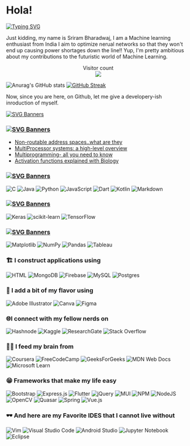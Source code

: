 # Hola!
[![Typing SVG](https://readme-typing-svg.herokuapp.com?color=%2327B026&size=20&center=true&lines=Hola+Nerds!;My+name+is+Optimus++Prime)](https://git.io/typing-svg)

Just kidding, my name is Sriram Bharadwaj, I am a Machine learning enthusiast from India
I aim to optimize nerual networks so that they won't end up causing power shortages down the line!! Yup, I'm pretty ambitious about my contributions to the futuristic world of Machine Learning.
<p align="center"> 
  Visitor count<br>
  <img src="https://profile-counter.glitch.me/SriramBharadwaj1/count.svg" />
</p>

![Anurag's GitHub stats](https://github-readme-stats.vercel.app/api?username=SriramBharadwaj1&show_icons=true&theme=radical)
[![GitHub Streak](https://streak-stats.demolab.com?user=SriramBharadwaj1&theme=radical&hide_border=true&mode=weekly&hide_current_streak=true)](https://git.io/streak-stats)

Now, since you are here, on Github, let me give a developery-ish inroduction of myself. 



[![SVG Banners](https://svg-banners.vercel.app/api?type=glitch&text1=About+Me+💻&width=800&height=200)](https://github.com/Akshay090/svg-banners)

### [![SVG Banners](https://svg-banners.vercel.app/api?type=typeWriter&text1=✍️%20⌚%20My%20Latest%20Blog%20Posts&width=500&height=70)](https://github.com/Akshay090/svg-banners)

<!-- HASHNODE_BLOG:START -->
- [Non-routable address spaces..what are they](https://hashnode.com/@sriram9217/non-routable-address-spaceswhat-are-they)
- [MultiProcessor systems: a high-level overview](https://hashnode.com/@sriram9217/multiprocessor-systems-a-high-level-overview)
- [Multiprogramming- all you need to know](https://hashnode.com/@sriram9217/multiprogramming-all-you-need-to-know)
- [Activation functions explained with Biology](https://hashnode.com/@sriram9217/activation-functions-explained-with-biology)
<!-- HASHNODE_BLOG:END -->


### [![SVG Banners](https://svg-banners.vercel.app/api?type=typeWriter&text1=👨‍💻%20I%20speak%20to%20my%20machine%20using&width=500&height=70)](https://github.com/Akshay090/svg-banners)

![C](https://img.shields.io/badge/c-%2300599C.svg?style=flat-square&logo=c&logoColor=white)
![Java](https://img.shields.io/badge/java-%23ED8B00.svg?style=for-the-badge&logo=java&logoColor=white)
![Python](https://img.shields.io/badge/python-%233776AB.svg?style=for-the-badge&logo=python&logoColor=white)
![JavaScript](https://img.shields.io/badge/javascript-%23323330.svg?style=flat-square&logo=javascript&logoColor=%23F7DF1E)
![Dart](https://img.shields.io/badge/dart-%230175C2.svg?style=for-the-badge&logo=dart&logoColor=white)
![Kotlin](https://img.shields.io/badge/kotlin-%237F52FF.svg?style=for-the-badge&logo=kotlin&logoColor=white)
![Markdown](https://img.shields.io/badge/markdown-%23000000.svg?style=for-the-badge&logo=markdown&logoColor=white)


### [![SVG Banners](https://svg-banners.vercel.app/api?type=typeWriter&text1=🤖%20I%20build%20AI%20that%20takes%20over%20the%20world%20using&width=600&height=70)](https://github.com/Akshay090/svg-banners) 

![Keras](https://img.shields.io/badge/Keras-%23D00000.svg?style=for-the-badge&logo=Keras&logoColor=white)
![scikit-learn](https://img.shields.io/badge/scikit--learn-%23F7931E.svg?style=for-the-badge&logo=scikit-learn&logoColor=white)
![TensorFlow](https://img.shields.io/badge/TensorFlow-%23FF6F00.svg?style=for-the-badge&logo=TensorFlow&logoColor=white)


### [![SVG Banners](https://svg-banners.vercel.app/api?type=typeWriter&text1=📈📉📊%20I%20display%20my%20forecasts%20and%20findings%20using&width=650&height=70)](https://github.com/Akshay090/svg-banners) 

![Matplotlib](https://img.shields.io/badge/Matplotlib-%23ffffff.svg?style=for-the-badge&logo=Matplotlib&logoColor=black)
![NumPy](https://img.shields.io/badge/numpy-%23013243.svg?style=for-the-badge&logo=numpy&logoColor=white)
![Pandas](https://img.shields.io/badge/pandas-%23150458.svg?style=for-the-badge&logo=pandas&logoColor=white)
![Tableau](https://img.shields.io/badge/Tableau-E97627?style=for-the-badge&logo=Tableau&logoColor=white)

### 🏗️ I construct applications using
![HTML](https://img.shields.io/badge/html5-%23E34F26.svg?style=flat-square&logo=html5&logoColor=white)
![MongoDB](https://img.shields.io/badge/mongodb-%2347A248.svg?style=for-the-badge&logo=mongodb&logoColor=white)
![Firebase](https://img.shields.io/badge/Firebase-039BE5?style=for-the-badge&logo=Firebase&logoColor=white)
![MySQL](https://img.shields.io/badge/mysql-%2300f.svg?style=for-the-badge&logo=mysql&logoColor=white)
![Postgres](https://img.shields.io/badge/postgres-%23316192.svg?style=for-the-badge&logo=postgresql&logoColor=white)

### 🎨 I add a bit of my flavor using 
![Adobe Illustrator](https://img.shields.io/badge/adobe%20illustrator-%23FF9A00.svg?style=for-the-badge&logo=adobe%20illustrator&logoColor=white)
![Canva](https://img.shields.io/badge/Canva-%2300C4CC.svg?style=for-the-badge&logo=Canva&logoColor=white)
![Figma](https://img.shields.io/badge/figma-%23F24E1E.svg?style=for-the-badge&logo=figma&logoColor=white)

### 🌐I connect with my fellow nerds on
![Hashnode](https://img.shields.io/badge/Hashnode-2962FF?style=for-the-badge&logo=hashnode&logoColor=white)
![Kaggle](https://img.shields.io/badge/Kaggle-035a7d?style=for-the-badge&logo=kaggle&logoColor=white)
![ResearchGate](https://img.shields.io/badge/ResearchGate-00CCBB?style=for-the-badge&logo=ResearchGate&logoColor=white)
![Stack Overflow](https://img.shields.io/badge/-Stackoverflow-FE7A16?style=for-the-badge&logo=stack-overflow&logoColor=white)


### 🧠📖 I feed my brain from
![Coursera](https://img.shields.io/badge/Coursera-%230056D2.svg?style=for-the-badge&logo=Coursera&logoColor=white)
![FreeCodeCamp](https://img.shields.io/badge/Freecodecamp-%23123.svg?&style=for-the-badge&logo=freecodecamp&logoColor=green)
![GeeksForGeeks](https://img.shields.io/badge/GeeksforGeeks-gray?style=for-the-badge&logo=geeksforgeeks&logoColor=35914c)
![MDN Web Docs](https://img.shields.io/badge/MDN_Web_Docs-black?style=for-the-badge&logo=mdnwebdocs&logoColor=white)
![Microsoft Learn](https://img.shields.io/badge/Microsoft_Learn-258ffa?style=for-the-badge&logo=microsoft&logoColor=white)

### 😁 Frameworks that make my life easy
![Bootstrap](https://img.shields.io/badge/bootstrap-%238511FA.svg?style=for-the-badge&logo=bootstrap&logoColor=white)
![Express.js](https://img.shields.io/badge/express.js-%23404d59.svg?style=for-the-badge&logo=express&logoColor=%2361DAFB)
![Flutter](https://img.shields.io/badge/Flutter-%2302569B.svg?style=for-the-badge&logo=Flutter&logoColor=white)
![jQuery](https://img.shields.io/badge/jquery-%230769AD.svg?style=for-the-badge&logo=jquery&logoColor=white)
![MUI](https://img.shields.io/badge/MUI-%230081CB.svg?style=for-the-badge&logo=mui&logoColor=white)
![NPM](https://img.shields.io/badge/NPM-%23CB3837.svg?style=for-the-badge&logo=npm&logoColor=white)
![NodeJS](https://img.shields.io/badge/node.js-6DA55F?style=for-the-badge&logo=node.js&logoColor=white)
![OpenCV](https://img.shields.io/badge/opencv-%23white.svg?style=for-the-badge&logo=opencv&logoColor=white)
![Quasar](https://img.shields.io/badge/Quasar-16B7FB?style=for-the-badge&logo=quasar&logoColor=black)
![Spring](https://img.shields.io/badge/spring-%236DB33F.svg?style=for-the-badge&logo=spring&logoColor=white)
![Vue.js](https://img.shields.io/badge/vuejs-%2335495e.svg?style=for-the-badge&logo=vuedotjs&logoColor=%234FC08D)

### 🕶️ And here are my Favorite IDES that I cannot live without
![Vim](https://img.shields.io/badge/VIM-%2311AB00.svg?style=for-the-badge&logo=vim&logoColor=white)
![Visual Studio Code](https://img.shields.io/badge/Visual%20Studio%20Code-0078d7.svg?style=for-the-badge&logo=visual-studio-code&logoColor=white)
![Android Studio](https://img.shields.io/badge/Android%20Studio-3DDC84.svg?style=for-the-badge&logo=android-studio&logoColor=white)
![Jupyter Notebook](https://img.shields.io/badge/jupyter-%23FA0F00.svg?style=for-the-badge&logo=jupyter&logoColor=white)
![Eclipse](https://img.shields.io/badge/Eclipse-FE7A16.svg?style=for-the-badge&logo=Eclipse&logoColor=white)
